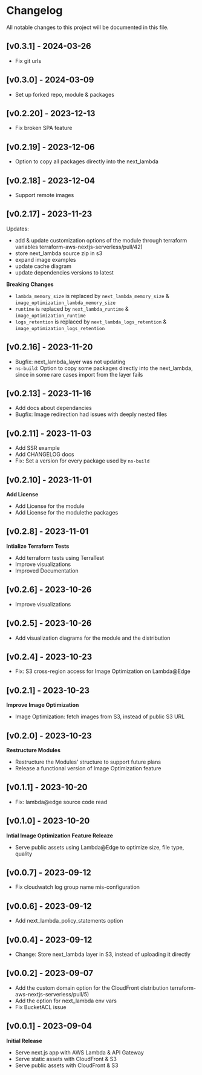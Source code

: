 # Changelog

All notable changes to this project will be documented in this file.

<!-- ## [Unreleased] -->


## [v0.3.1] - 2024-03-26

* Fix git urls


## [v0.3.0] - 2024-03-09

* Set up forked repo, module & packages


## [v0.2.20] - 2023-12-13

* Fix broken SPA feature


## [v0.2.19] - 2023-12-06

* Option to copy all packages directly into the next_lambda 


## [v0.2.18] - 2023-12-04

* Support remote images 


## [v0.2.17] - 2023-11-23

Updates:
* add & update customization options of the module through terraform variables terraform-aws-nextjs-serverless/pull/42)
* store next_lambda source zip in s3 
* expand image examples 
* update cache diagram 
* update dependencies versions to latest 

**Breaking Changes**
* `lambda_memory_size` is replaced by `next_lambda_memory_size` & `image_optimization_lambda_memory_size`
* `runtime` is replaced by `next_lambda_runtime` & `image_optimization_runtime`
* `logs_retention` is replaced by `next_lambda_logs_retention` & `image_optimization_logs_retention`


## [v0.2.16] - 2023-11-20

* Bugfix: next_lambda_layer was not updating 
* `ns-build`: Option to copy some packages directly into the next_lambda, since in some rare cases import from the layer fails 


## [v0.2.13] - 2023-11-16

* Add docs about dependancies 
* Bugfix: Image redirection had issues with deeply nested files 


## [v0.2.11] - 2023-11-03

* Add SSR example 
* Add CHANGELOG docs 
* Fix: Set a version for every package used by `ns-build` 


## [v0.2.10] - 2023-11-01

**Add License**

* Add License for the module 
* Add License for the modulethe packages 


## [v0.2.8] - 2023-11-01

**Intialize Terraform Tests**

* Add terraform tests using TerraTest 
* Improve visualizations 
* Improved Documentation 


## [v0.2.6] - 2023-10-26

* Improve visualizations 


## [v0.2.5] - 2023-10-26

* Add visualization diagrams for the module and the distribution


## [v0.2.4] - 2023-10-23

* Fix: S3 cross-region access for Image Optimization on Lambda@Edge


## [v0.2.1] - 2023-10-23

**Improve Image Optimization**

* Image Optimization: fetch images from S3, instead of public S3 URL


## [v0.2.0] - 2023-10-23

**Restructure Modules** 

* Restructure the Modules' structure to support future plans
* Release a functional version of Image Optimization feature


## [v0.1.1] - 2023-10-20

* Fix: lambda@edge source code read


## [v0.1.0] - 2023-10-20

**Intial Image Optimization Feature Releaze**

* Serve public assets using Lambda@Edge to optimize size, file type, quality


## [v0.0.7] - 2023-09-12

* Fix cloudwatch log group name mis-configuration 


## [v0.0.6] - 2023-09-12

* Add next_lambda_policy_statements option 


## [v0.0.4] - 2023-09-12

* Change: Store next_lambda layer in S3, instead of uploading it directly


## [v0.0.2] - 2023-09-07

* Add the custom domain option for the CloudFront distribution terraform-aws-nextjs-serverless/pull/5)
* Add the option for next_lambda env vars 
* Fix BucketACL issue 


## [v0.0.1] - 2023-09-04

**Initial Release**

* Serve next.js app with AWS Lambda & API Gateway
* Serve static assets with CloudFront & S3
* Serve public assets with CloudFront & S3

